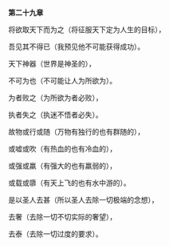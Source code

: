**第二十九章**

将欲取天下而为之（将征服天下定为人生的目标），

吾见其不得已（我预见他不可能获得成功）。

天下神器（世界是神圣的），

不可为也（不可能让人为所欲为）。

为者败之（为所欲为者必败），

执者失之（执迷不悟者必失）。

故物或行或随（万物有独行的也有群随的），

或嘘或吹（有热血的也有冷血的），

或强或羸（有强大的也有羸弱的），

或载或隳（有天上飞的也有水中游的）。

是以圣人去甚（所以圣人去除一切极端的念想），

去奢（去除一切不切实际的奢望），

去泰（去除一切过度的要求）。